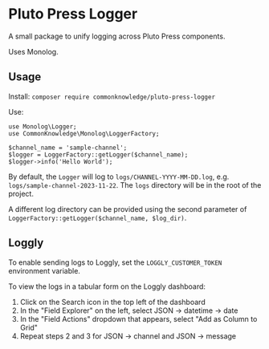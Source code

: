 # Pluto Press Logger

A small package to unify logging across Pluto Press
components.

Uses Monolog.

## Usage

Install: `composer require commonknowledge/pluto-press-logger`

Use:

```
use Monolog\Logger;
use CommonKnowledge\Monolog\LoggerFactory;

$channel_name = 'sample-channel';
$logger = LoggerFactory::getLogger($channel_name);
$logger->info('Hello World');
```

By default, the `Logger` will log to `logs/CHANNEL-YYYY-MM-DD.log`, e.g.
`logs/sample-channel-2023-11-22`. The `logs` directory will be in the
root of the project.

A different log directory can be provided using the second parameter
of `LoggerFactory::getLogger($channel_name, $log_dir)`.

## Loggly

To enable sending logs to Loggly, set the `LOGGLY_CUSTOMER_TOKEN`
environment variable.

To view the logs in a tabular form on the Loggly dashboard:

1. Click on the Search icon in the top left of the dashboard
2. In the "Field Explorer" on the left, select JSON -> datetime -> date
3. In the "Field Actions" dropdown that appears, select "Add as Column to Grid"
4. Repeat steps 2 and 3 for JSON -> channel and JSON -> message
